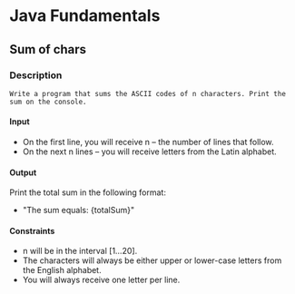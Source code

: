 # Java Fundamentals

## Sum of chars

### Description
    Write a program that sums the ASCII codes of n characters. Print the sum on the console. 

#### Input 
- On the first line, you will receive n – the number of lines that follow. 
- On the next n lines – you will receive letters from the Latin alphabet. 

#### Output
Print the total sum in the following format: 
- "The sum equals: {totalSum}"

#### Constraints 
- n will be in the interval [1…20]. 
- The characters will always be either upper or lower-case letters from the English alphabet. 
- You will always receive one letter per line.